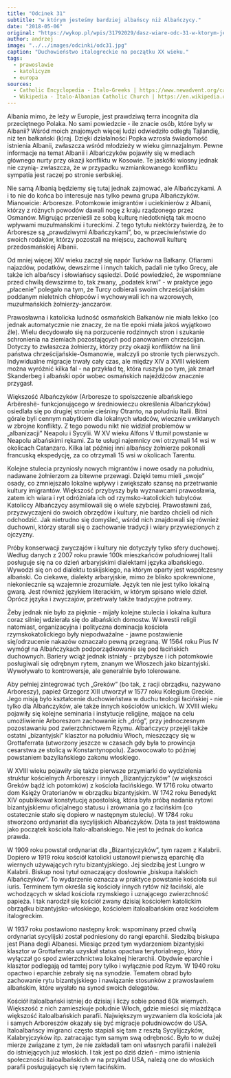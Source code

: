 ```yaml
---
title: "Odcinek 31"
subtitle: "w którym jesteśmy bardziej albańscy niż Albańczycy."
date: "2018-05-06"
original: "https://wykop.pl/wpis/31792029/dasz-wiare-odc-31-w-ktorym-jestesmy-bardziej-alban"
author: andrzej
image: "../../images/odcinki/odc31.jpg"
caption: "Duchowieństwo italogreckie na początku XX wieku."
tags:
  - prawoslawie
  - katolicyzm
  - europa
sources:
  - Catholic Encyclopedia - Italo-Greeks | https://www.newadvent.org/cathen/08206a.htm
  - Wikipedia - Italo-Albanian Catholic Church | https://en.wikipedia.org/wiki/Italo-Albanian_Catholic_Church
---
```


Albania mimo, że leży w Europie, jest prawdziwą terra incognita dla przeciętnego Polaka. No sami powiedzcie - ile znacie osób, które były w Albanii? Wśród moich znajomych więcej ludzi odwiedziło odległą Tajlandię, niż ten bałkański (k)raj. Dzięki działalności Popka wzrosła świadomość istnienia Albanii, zwłaszcza wśród młodzieży w wieku gimnazjalnym. Pewne informacje na temat Albanii i Albańczyków pojawiły się w mediach głównego nurty przy okazji konfliktu w Kosowie. Te jaskółki wiosny jednak nie czynią- zwłaszcza, że w przypadku wzmiankowanego konfliktu sympatia jest raczej po stronie serbskiej.

Nie samą Albanią będziemy się tutaj jednak zajmować, ale Albańczykami. A i to nie do końca bo interesuje nas tylko pewna grupa Albańczyków. Mianowicie: Arboresze. Potomkowie imigrantów i uciekinierów z Albanii, którzy z różnych powodów dawali nogę z kraju rządzonego przez Osmanów. Migrując przenieśli ze sobą kulturę niedotkniętą tak mocno wpływami muzułmańskimi i tureckimi. Z tego tytułu niektórzy twierdzą, że to Arboresze są „prawdziwymi Albańczykami”, bo, w przeciwieństwie do swoich rodaków, którzy pozostali na miejscu, zachowali kulturę przedosmańskiej Albanii.

Od mniej więcej XIV wieku zaczął się napór Turków na Bałkany. Ofiarami najazdów, podatków, dewszirme i innych takich, padali nie tylko Grecy, ale także ich albańscy i słowiańscy sąsiedzi. Dość powiedzieć, że wspomniane przed chwilą dewszirme to, tak zwany, „podatek krwi” - w praktyce jego „płacenie” polegało na tym, że Turcy odbierali swoim chrześcijańskim poddanym nieletnich chłopców i wychowywali ich na wzorowych, muzułmańskich żołnierzy-janczarów.

Prawosławna i katolicka ludność osmańskich Bałkanów nie miała lekko (co jednak automatycznie nie znaczy, że na tle epoki miała jakoś wyjątkowo źle). Wielu decydowało się na porzucenie rodzinnych stron i szukanie schronienia na ziemiach pozostających pod panowaniem chrześcijan. Dotyczy to zwłaszcza żołnierzy, którzy przy okazji konfliktów na linii państwa chrześcijańskie-Osmanowie, walczyli po stronie tych pierwszych. Indywidualne migracje trwały cały czas, ale między XIV a XVIII wiekiem można wyróżnić kilka fal - na przykład tę, która ruszyła po tym, jak zmarł Skanderbeg i albański opór wobec osmańskich najeźdźców znacznie przygasł.

Większość Albańczyków (Arboresze to spolszczenie albańskiego Arbëreshë- funkcjonującego w średniowieczu określenia Albańczyków) osiedlała się po drugiej stronie cieśniny Otranto, na południu Italii. Bitni górale byli cennym nabytkiem dla lokalnych władców, wiecznie uwikłanych w zbrojne konflikty. Z tego powodu nikt nie widział problemów w „albanizacji” Neapolu i Sycylii. W XV wieku Alfons V tłumił powstanie w Neapolu albańskimi rękami. Za te usługi najemnicy owi otrzymali 14 wsi w okolicach Catanzaro. Kilka lat później inni albańscy żołnierze pokonali francuską ekspedycję, za co otrzymali 15 wsi w okolicach Tarentu.

Kolejne stulecia przyniosły nowych migrantów i nowe osady na południu, nadawane żołnierzom za bitewne przewagi. Dzięki temu mieli „swoje” osady, co zmniejszało lokalne wpływy i zwiększało szansę na przetrwanie kultury imigrantów. Większość przybyszy była wyznawcami prawosławia, zatem ich wiara i ryt odróżniała ich od rzymsko-katolickich tubylców. Katoliccy Albańczycy asymilowali się o wiele szybciej. Prawosławni zaś, przyzwyczajeni do swoich obrzędów i kultury, nie bardzo chcieli od nich odchodzić. Jak nietrudno się domyśleć, wśród nich znajdowali się również duchowni, którzy starali się o zachowanie tradycji i wiary przywiezionych z ojczyzny.

Próby konserwacji zwyczajów i kultury nie dotyczyły tylko sfery duchowej. Według danych z 2007 roku prawie 100k mieszkańców południowej Italii posługuje się na co dzień arbaryjskimi dialektami języka albańskiego. Wywodzi się on od dialektu toskijskiego, na którym oparty jest współczesny albański. Co ciekawe, dialekty arbaryjskie, mimo że blisko spokrewnione, niekoniecznie są wzajemnie zrozumiałe. Język ten nie jest tylko lokalną gwarą. Jest również językiem literackim, w którym spisano wiele dzieł. Oprócz języka i zwyczajów, przetrwały także tradycyjne potrawy.

Żeby jednak nie było za pięknie - mijały kolejne stulecia i lokalna kultura coraz silniej wdzierała się do albańskich domostw. W kwestii religii natomiast, organizacyjna i polityczna dominacja kościoła rzymskokatolickiego były niepodważalne - jawne postawienie się/odrzucenie nakazów oznaczało pewną przegraną. W 1564 roku Pius IV wymógł na Albańczykach podporządkowanie się pod łacińskich duchownych. Bariery wciąż jednak istniały - przybysze i ich potomkowie posługiwali się odrębnym rytem, znanym we Włoszech jako bizantyjski. Wywoływało to kontrowersje, ale generalnie było tolerowane.

Aby pełniej zintegrować tych „Greków” (bo tak, z racji obrządku, nazywano Arboreszy), papież Grzegorz XIII utworzył w 1577 roku Kolegium Greckie. Jego misją było kształcenie duchowieństwa w duchu teologii łacińskiej - nie tylko dla Albańczyków, ale także innych kościołów unickich. W XVIII wieku pojawiły się kolejne seminaria i instytucje religijne, mające na celu umożliwienie Arboreszom zachowanie ich „dróg”, przy jednoczesnym pozostawaniu pod zwierzchnictwem Rzymu. Albańczycy przejęli także ostatni „bizantyjski” klasztor na południu Włoch, mieszczący się w Grottaferrata (utworzony jeszcze w czasach gdy była to prowincja cesarstwa ze stolicą w Konstantynopolu). Zaowocowało to później powstaniem bazyliańskiego zakonu włoskiego.

W XVIII wieku pojawiły się także pierwsze przymiarki do wydzielenia struktur kościelnych Arboreszy i innych „Bizantyjczyków” (w większości Greków bądź ich potomków) z kościoła łacińskiego. W 1716 roku otwarto dom Księży Oratorianów w obrządku bizantyjskim. W 1742 roku Benedykt XIV opublikował konstytucję apostolską, która była próbą nadania rytowi bizantyjskiemu oficjalnego statusu i zrównania go z łacińskim (co ostatecznie stało się dopiero w następnym stuleciu). W 1784 roku stworzono ordynariat dla sycylijskich Albańczyków. Data ta jest traktowana jako początek kościoła Italo-albańskiego. Nie jest to jednak do końca prawda.

W 1909 roku powstał ordynariat dla „Bizantyjczyków”, tym razem z Kalabrii. Dopiero w 1919 roku kościół katolicki ustanowił pierwszą eparchię dla wiernych używających rytu bizantyjskiego. Jej siedzibą jest Lungro w Kalabrii. Biskup nosi tytuł oznaczający dosłownie „biskupa italskich Albańczyków”. To wydarzenie oznacza w praktyce powstanie kościoła sui iuris. Terminem tym określa się kościoły innych rytów niż łaciński, ale wchodzących w skład kościoła rzymskiego i uznającego zwierzchność papieża. I tak narodził się kościół zwany dzisiaj kościołem katolickim obrządku bizantyjsko-włoskiego, kościołem italoalbańskim oraz kościołem italogreckim.

W 1937 roku postawiono następny krok: wspominany przed chwilą ordynariat sycylijski został podniesiony do rangi eparchii. Siedzibą biskupa jest Piana degli Albanesi. Miesiąc przed tym wydarzeniem bizantyjski klasztor w Grottaferrata uzyskał status opactwa terytorialnego, który wyłączał go spod zwierzchnictwa lokalnej hierarchii. Obydwie eparchie i klasztor podlegają od tamtej pory tylko i wyłącznie pod Rzym. W 1940 roku opactwo i eparchie zebrały się na synodzie. Tematem obrad było zachowanie rytu bizantyjskiego i nawiązanie stosunków z prawosławiem albańskim, które wysłało na synod swoich delegatów.

Kościół italoalbański istniej do dzisiaj i liczy sobie ponad 60k wiernych. Większość z nich zamieszkuje południe Włoch, gdzie mieści się miażdżąca większość italoalbańskich parafii. Największym wyzwaniem dla kościoła jak i samych Arboreszów okazały się być migracje południowców do USA. Italoalbańscy imigranci często stapiali się tam z resztą Sycylijczyków, Kalabryjczyków itp. zatracając tym samym swą odrębność. Było to w dużej mierze związane z tym, że nie zakładali tam oni własnych parafii i należeli do istniejących już włoskich. I tak jest po dziś dzień - mimo istnienia społeczności italoalbańskich w na przykład USA, należą one do włoskich parafii posługujących się rytem łacińskim.
